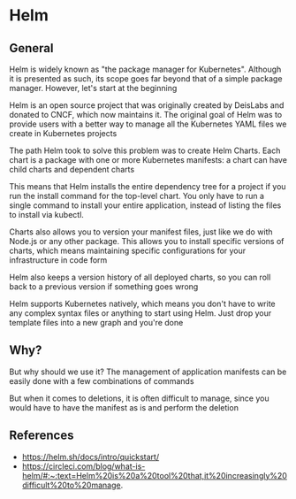 # Helm

## General

Helm is widely known as "the package manager for Kubernetes". Although it is presented as such, its scope goes far beyond that of a simple package manager. However, let's start at the beginning

Helm is an open source project that was originally created by DeisLabs and donated to CNCF, which now maintains it. The original goal of Helm was to provide users with a better way to manage all the Kubernetes YAML files we create in Kubernetes projects

The path Helm took to solve this problem was to create Helm Charts. Each chart is a package with one or more Kubernetes manifests: a chart can have child charts and dependent charts

This means that Helm installs the entire dependency tree for a project if you run the install command for the top-level chart. You only have to run a single command to install your entire application, instead of listing the files to install via kubectl.

Charts also allows you to version your manifest files, just like we do with Node.js or any other package. This allows you to install specific versions of charts, which means maintaining specific configurations for your infrastructure in code form

Helm also keeps a version history of all deployed charts, so you can roll back to a previous version if something goes wrong

Helm supports Kubernetes natively, which means you don't have to write any complex syntax files or anything to start using Helm. Just drop your template files into a new graph and you're done

## Why?

But why should we use it? The management of application manifests can be easily done with a few combinations of commands

But when it comes to deletions, it is often difficult to manage, since you would have to have the manifest as is and perform the deletion

## References

- https://helm.sh/docs/intro/quickstart/
- https://circleci.com/blog/what-is-helm/#:~:text=Helm%20is%20a%20tool%20that,it%20increasingly%20difficult%20to%20manage.
